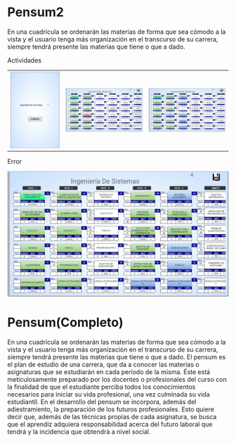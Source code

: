 # Pensum2
En una cuadrícula se ordenarán las materias de forma que sea cómodo a la vista y el usuario tenga más organización en el transcurso de su carrera, siempre tendrá presente las materias que tiene o que a dado.

Actividades
<table style="width:100%">
<tr>
	<td><img src="https://github.com/Jesus132/Pensum2/blob/master/1.jpeg"</th>
	<td><img src="https://github.com/Jesus132/Pensum2/blob/master/2.jpeg"</td>
	<td><img src="https://github.com/Jesus132/Pensum2/blob/master/3.jpeg"</td>
  </tr>
</table>

Error
<td><img src="https://github.com/Jesus132/Pensum2/blob/master/4.jpeg"</th>
	
	
	
	
# Pensum(Completo)
En una cuadrícula se ordenarán las materias de forma que sea cómodo a la vista y el
usuario tenga más organización en el transcurso de su carrera, siempre tendrá
presente las materias que tiene o que a dado. El pensum es el plan de estudio de
una carrera, que da a conocer las materias o asignaturas que se estudiarán en cada
período de la misma. Éste está meticulosamente preparado por los docentes o
profesionales del curso con la finalidad de que el estudiante perciba todos los
conocimientos necesarios para iniciar su vida profesional, una vez culminada su
vida estudiantil. En el desarrollo del pensum se incorpora, además del
adiestramiento, la preparación de los futuros profesionales. Esto quiere decir que,
además de las técnicas propias de cada asignatura, se busca que el aprendiz
adquiera responsabilidad acerca del futuro laboral que tendrá y la incidencia que
obtendrá a nivel social.
